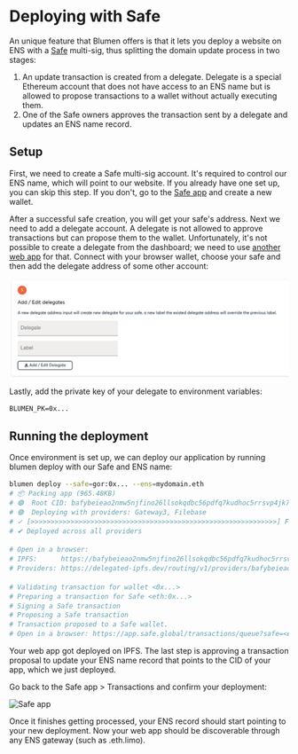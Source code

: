# Deploying with Safe

An unique feature that Blumen offers is that it lets you deploy a website on ENS with a [Safe](https://safe.global) multi-sig, thus splitting the domain update process in two stages:

1. An update transaction is created from a delegate. Delegate is a special Ethereum account that does not have access to an ENS name but is allowed to propose transactions to a wallet without actually executing them.
2. One of the Safe owners approves the transaction sent by a delegate and updates an ENS name record.

## Setup

First, we need to create a Safe multi-sig account. It's required to control our ENS name, which will point to our website. If you already have one set up, you can skip this step. If you don't, go to the [Safe app](https://safe.global) and create a new wallet.

After a successful safe creation, you will get your safe's address. Next we need to add a delegate account. A delegate is not allowed to approve transactions but can propose them to the wallet. Unfortunately, it's not possible to create a delegate from the dashboard; we need to use [another web app](https://gnosis-delegator.badger.com) for that. Connect with your browser wallet, choose your safe and then add the delegate address of some other account:

![Delegate app](delegate.png)

Lastly, add the private key of your delegate to environment variables:

```
BLUMEN_PK=0x...
```

## Running the deployment

Once environment is set up, we can deploy our application by running blumen deploy with our Safe and ENS name:

```sh
blumen deploy --safe=gor:0x... --ens=mydomain.eth
# 📦 Packing app (965.48KB)
# 🟢  Root CID: bafybeieao2nmw5njfino26llsokqdbc56pdfq7kudhoc5rrsvp4jk7tlk4
# 🟢  Deploying with providers: Gateway3, Filebase
# ✓ [>>>>>>>>>>>>>>>>>>>>>>>>>>>>>>>>>>>>>>>>>>>>>>>>>>>>>>>>>>>>>>] Finished in 5s
# ✔ Deployed across all providers

# Open in a browser:
# IPFS:      https://bafybeieao2nmw5njfino26llsokqdbc56pdfq7kudhoc5rrsvp4jk7tlk4.ipfs.cf-ipfs.com
# Providers: https://delegated-ipfs.dev/routing/v1/providers/bafybeieao2nmw5njfino26llsokqdbc56pdfq7kudhoc5rrsvp4jk7tlk4

# Validating transaction for wallet <0x...>
# Preparing a transaction for Safe <eth:0x...>
# Signing a Safe transaction
# Proposing a Safe transaction
# Transaction proposed to a Safe wallet.
# Open in a browser: https://app.safe.global/transactions/queue?safe=<eth:0x...>
```

Your web app got deployed on IPFS. The last step is approving a transaction proposal to update your ENS name record that points to the CID of your app, which we just deployed.

Go back to the Safe app > Transactions and confirm your deployment:

![Safe app](/safe.jpg)

Once it finishes getting processed, your ENS record should start pointing to your new deployment. Now your web app should be discoverable through any ENS gateway (such as .eth.limo).